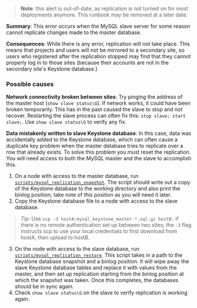 > **Note**: this alert is out-of-date, as replication is not turned on for most deployments anymore. This runbook may be removed at a later date.

**Summary**: This error occurs when the MySQL slave server for some reason cannot replicate changes made to the master database.

**Consequences**: While there is any error, replication will not take place. This means that projects and users will not be mirrored to a secondary site, so users who registered after the replication stopped may find that they cannot properly log in to those sites (because their accounts are not in the secondary site's Keystone database.)

### Possible causes

**Network connectivity broken between sites**: Try pinging the address of the master host (`show slave status\G`). If network works, it could have been broken temporarily. This has in the past caused the slave to stop and not recover. Restarting the slave process can often fix this: `stop slave; start slave;`. Use `show slave status\G` to verify any fix.

**Data mistakenly written to slave Keystone database**: In this case, data was accidentally added to the Keystone database, which can often cause a duplicate key problem when the master database tries to replicate over a row that already exists. To solve this problem you must reset the replication. You will need access to both the MySQL master and the slave to accomplish this.

1. On a node with access to the master database, run [`scripts/mysql_replication_snapshot`](https://github.com/ChameleonCloud/ansible-playbooks/blob/master/scripts/mysql_replication_snapshot). The script should write out a copy of the Keystone database to the working directory and also print the binlog position; take note of this position as you will need it later.
2. Copy the Keystone database file to a node with access to the slave database. 
> *Tip*: Use `scp -3 hostA:mysql_keystone_master-*.sql.gz hostB:` if there is no remote authentication set up between two sites; the `-3` flag instructs scp to use your local credentials to first download from hostA, then upload to hostB.
3. On the node with access to the slave database, run [`scripts/mysql_replication_restore`](https://github.com/ChameleonCloud/ansible-playbooks/blob/master/scripts/mysql_replication_restore). This script takes in a path to the Keystone database snapshot and a binlog position. It will wipe away the slave Keystone database tables and replace it with values from the master, and then set up replication starting from the binlog position at which the snapshot was taken. Once this completes, the databases should be in sync again.
4. Check `show slave status\G` on the slave to verify replication is working again.